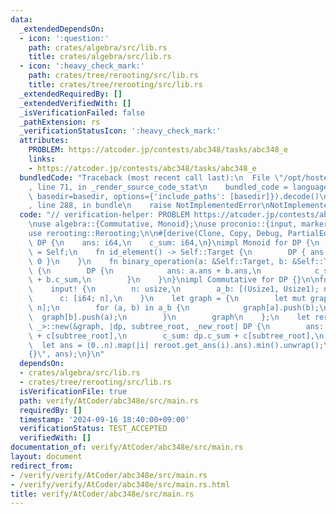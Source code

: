 ```yaml
---
data:
  _extendedDependsOn:
  - icon: ':question:'
    path: crates/algebra/src/lib.rs
    title: crates/algebra/src/lib.rs
  - icon: ':heavy_check_mark:'
    path: crates/tree/rerooting/src/lib.rs
    title: crates/tree/rerooting/src/lib.rs
  _extendedRequiredBy: []
  _extendedVerifiedWith: []
  _isVerificationFailed: false
  _pathExtension: rs
  _verificationStatusIcon: ':heavy_check_mark:'
  attributes:
    PROBLEM: https://atcoder.jp/contests/abc348/tasks/abc348_e
    links:
    - https://atcoder.jp/contests/abc348/tasks/abc348_e
  bundledCode: "Traceback (most recent call last):\n  File \"/opt/hostedtoolcache/Python/3.10.15/x64/lib/python3.10/site-packages/onlinejudge_verify/documentation/build.py\"\
    , line 71, in _render_source_code_stat\n    bundled_code = language.bundle(stat.path,\
    \ basedir=basedir, options={'include_paths': [basedir]}).decode()\n  File \"/opt/hostedtoolcache/Python/3.10.15/x64/lib/python3.10/site-packages/onlinejudge_verify/languages/rust.py\"\
    , line 288, in bundle\n    raise NotImplementedError\nNotImplementedError\n"
  code: "// verification-helper: PROBLEM https://atcoder.jp/contests/abc348/tasks/abc348_e\n\
    \nuse algebra::{Commutative, Monoid};\nuse proconio::{input, marker::Usize1};\n\
    use rerooting::Rerooting;\n\n#[derive(Clone, Copy, Debug, PartialEq, Eq)]\nstruct\
    \ DP {\n    ans: i64,\n    c_sum: i64,\n}\nimpl Monoid for DP {\n    type Target\
    \ = Self;\n    fn id_element() -> Self::Target {\n        DP { ans: 0, c_sum:\
    \ 0 }\n    }\n    fn binary_operation(a: &Self::Target, b: &Self::Target) -> Self::Target\
    \ {\n        DP {\n            ans: a.ans + b.ans,\n            c_sum: a.c_sum\
    \ + b.c_sum,\n        }\n    }\n}\nimpl Commutative for DP {}\n\nfn main() {\n\
    \    input! {\n        n: usize,\n        a_b: [(Usize1, Usize1); n - 1],\n  \
    \      c: [i64; n],\n    }\n    let graph = {\n        let mut graph = vec![vec![];\
    \ n];\n        for (a, b) in a_b {\n            graph[a].push(b);\n          \
    \  graph[b].push(a);\n        }\n        graph\n    };\n    let reroot = Rerooting::<DP,\
    \ _>::new(&graph, |dp, subtree_root, _new_root| DP {\n        ans: dp.ans + dp.c_sum\
    \ + c[subtree_root],\n        c_sum: dp.c_sum + c[subtree_root],\n    });\n  \
    \  let ans = (0..n).map(|i| reroot.get_ans(i).ans).min().unwrap();\n    println!(\"\
    {}\", ans);\n}\n"
  dependsOn:
  - crates/algebra/src/lib.rs
  - crates/tree/rerooting/src/lib.rs
  isVerificationFile: true
  path: verify/AtCoder/abc348e/src/main.rs
  requiredBy: []
  timestamp: '2024-09-16 18:40:00+09:00'
  verificationStatus: TEST_ACCEPTED
  verifiedWith: []
documentation_of: verify/AtCoder/abc348e/src/main.rs
layout: document
redirect_from:
- /verify/verify/AtCoder/abc348e/src/main.rs
- /verify/verify/AtCoder/abc348e/src/main.rs.html
title: verify/AtCoder/abc348e/src/main.rs
---
```

